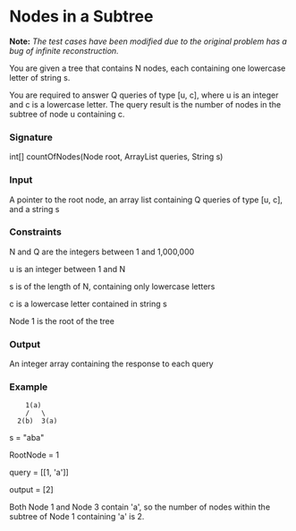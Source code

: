 # Nodes in a Subtree
**Note:** *The test cases have been modified due to the original problem has a bug of infinite reconstruction.*

You are given a tree that contains N nodes, each containing one lowercase letter of string s.

You are required to answer Q queries of type [u, c], where u is an integer and c is a lowercase letter. The query result is the number of nodes in the subtree of node u containing c.

### Signature

int[] countOfNodes(Node root, ArrayList<Query> queries, String s)

### Input
A pointer to the root node, an array list containing Q queries of type [u, c], and a string s

### Constraints
N and Q are the integers between 1 and 1,000,000

u is an integer between 1 and N

s is of the length of N, containing only lowercase letters

c is a lowercase letter contained in string s

Node 1 is the root of the tree

### Output

An integer array containing the response to each query

### Example
        1(a)
        /   \
      2(b)  3(a)

s = "aba"

RootNode = 1

query = [[1, 'a']]

output = [2]

Both Node 1 and Node 3 contain 'a', so the number of nodes within the subtree of Node 1 containing 'a' is 2.